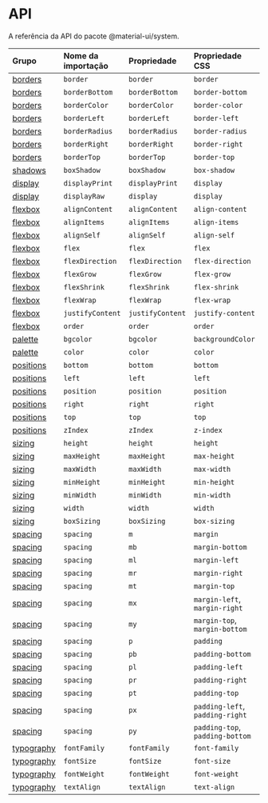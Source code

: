 # API

<p class="description">A referência da API do pacote @material-ui/system.</p>

| Grupo                             | Nome da importação | Propriedade      | Propriedade CSS                 | Chave do tema                                                          |
|:--------------------------------- |:------------------ |:---------------- |:------------------------------- |:---------------------------------------------------------------------- |
| [borders](/system/borders/)       | `border`           | `border`         | `border`                        | `borders`                                                              |
| [borders](/system/borders/)       | `borderBottom`     | `borderBottom`   | `border-bottom`                 | `borders`                                                              |
| [borders](/system/borders/)       | `borderColor`      | `borderColor`    | `border-color`                  | [`palette`](/customization/default-theme/?expand-path=$.palette)       |
| [borders](/system/borders/)       | `borderLeft`       | `borderLeft`     | `border-left`                   | `borders`                                                              |
| [borders](/system/borders/)       | `borderRadius`     | `borderRadius`   | `border-radius`                 | [`shape`](/customization/default-theme/?expand-path=$.shape)           |
| [borders](/system/borders/)       | `borderRight`      | `borderRight`    | `border-right`                  | `borders`                                                              |
| [borders](/system/borders/)       | `borderTop`        | `borderTop`      | `border-top`                    | `borders`                                                              |
| [shadows](/system/shadows/)       | `boxShadow`        | `boxShadow`      | `box-shadow`                    | `shadows`                                                              |
| [display](/system/display/)       | `displayPrint`     | `displayPrint`   | `display`                       | none                                                                   |
| [display](/system/display/)       | `displayRaw`       | `display`        | `display`                       | none                                                                   |
| [flexbox](/system/flexbox/)       | `alignContent`     | `alignContent`   | `align-content`                 | none                                                                   |
| [flexbox](/system/flexbox/)       | `alignItems`       | `alignItems`     | `align-items`                   | none                                                                   |
| [flexbox](/system/flexbox/)       | `alignSelf`        | `alignSelf`      | `align-self`                    | none                                                                   |
| [flexbox](/system/flexbox/)       | `flex`             | `flex`           | `flex`                          | none                                                                   |
| [flexbox](/system/flexbox/)       | `flexDirection`    | `flexDirection`  | `flex-direction`                | none                                                                   |
| [flexbox](/system/flexbox/)       | `flexGrow`         | `flexGrow`       | `flex-grow`                     | none                                                                   |
| [flexbox](/system/flexbox/)       | `flexShrink`       | `flexShrink`     | `flex-shrink`                   | none                                                                   |
| [flexbox](/system/flexbox/)       | `flexWrap`         | `flexWrap`       | `flex-wrap`                     | none                                                                   |
| [flexbox](/system/flexbox/)       | `justifyContent`   | `justifyContent` | `justify-content`               | none                                                                   |
| [flexbox](/system/flexbox/)       | `order`            | `order`          | `order`                         | none                                                                   |
| [palette](/system/palette/)       | `bgcolor`          | `bgcolor`        | `backgroundColor`               | [`palette`](/customization/default-theme/?expand-path=$.palette)       |
| [palette](/system/palette/)       | `color`            | `color`          | `color`                         | [`palette`](/customization/default-theme/?expand-path=$.palette)       |
| [positions](/system/positions/)   | `bottom`           | `bottom`         | `bottom`                        | none                                                                   |
| [positions](/system/positions/)   | `left`             | `left`           | `left`                          | none                                                                   |
| [positions](/system/positions/)   | `position`         | `position`       | `position`                      | none                                                                   |
| [positions](/system/positions/)   | `right`            | `right`          | `right`                         | none                                                                   |
| [positions](/system/positions/)   | `top`              | `top`            | `top`                           | none                                                                   |
| [positions](/system/positions/)   | `zIndex`           | `zIndex`         | `z-index`                       | [`zIndex`](/customization/default-theme/?expand-path=$.zIndex)         |
| [sizing](/system/sizing/)         | `height`           | `height`         | `height`                        | none                                                                   |
| [sizing](/system/sizing/)         | `maxHeight`        | `maxHeight`      | `max-height`                    | none                                                                   |
| [sizing](/system/sizing/)         | `maxWidth`         | `maxWidth`       | `max-width`                     | none                                                                   |
| [sizing](/system/sizing/)         | `minHeight`        | `minHeight`      | `min-height`                    | none                                                                   |
| [sizing](/system/sizing/)         | `minWidth`         | `minWidth`       | `min-width`                     | none                                                                   |
| [sizing](/system/sizing/)         | `width`            | `width`          | `width`                         | none                                                                   |
| [sizing](/system/sizing/)         | `boxSizing`        | `boxSizing`      | `box-sizing`                    | none                                                                   |
| [spacing](/system/spacing/)       | `spacing`          | `m`              | `margin`                        | [`spacing`](/customization/default-theme/?expand-path=$.spacing)       |
| [spacing](/system/spacing/)       | `spacing`          | `mb`             | `margin-bottom`                 | [`spacing`](/customization/default-theme/?expand-path=$.spacing)       |
| [spacing](/system/spacing/)       | `spacing`          | `ml`             | `margin-left`                   | [`spacing`](/customization/default-theme/?expand-path=$.spacing)       |
| [spacing](/system/spacing/)       | `spacing`          | `mr`             | `margin-right`                  | [`spacing`](/customization/default-theme/?expand-path=$.spacing)       |
| [spacing](/system/spacing/)       | `spacing`          | `mt`             | `margin-top`                    | [`spacing`](/customization/default-theme/?expand-path=$.spacing)       |
| [spacing](/system/spacing/)       | `spacing`          | `mx`             | `margin-left`, `margin-right`   | [`spacing`](/customization/default-theme/?expand-path=$.spacing)       |
| [spacing](/system/spacing/)       | `spacing`          | `my`             | `margin-top`, `margin-bottom`   | [`spacing`](/customization/default-theme/?expand-path=$.spacing)       |
| [spacing](/system/spacing/)       | `spacing`          | `p`              | `padding`                       | [`spacing`](/customization/default-theme/?expand-path=$.spacing)       |
| [spacing](/system/spacing/)       | `spacing`          | `pb`             | `padding-bottom`                | [`spacing`](/customization/default-theme/?expand-path=$.spacing)       |
| [spacing](/system/spacing/)       | `spacing`          | `pl`             | `padding-left`                  | [`spacing`](/customization/default-theme/?expand-path=$.spacing)       |
| [spacing](/system/spacing/)       | `spacing`          | `pr`             | `padding-right`                 | [`spacing`](/customization/default-theme/?expand-path=$.spacing)       |
| [spacing](/system/spacing/)       | `spacing`          | `pt`             | `padding-top`                   | [`spacing`](/customization/default-theme/?expand-path=$.spacing)       |
| [spacing](/system/spacing/)       | `spacing`          | `px`             | `padding-left`, `padding-right` | [`spacing`](/customization/default-theme/?expand-path=$.spacing)       |
| [spacing](/system/spacing/)       | `spacing`          | `py`             | `padding-top`, `padding-bottom` | [`spacing`](/customization/default-theme/?expand-path=$.spacing)       |
| [typography](/system/typography/) | `fontFamily`       | `fontFamily`     | `font-family`                   | [`typography`](/customization/default-theme/?expand-path=$.typography) |
| [typography](/system/typography/) | `fontSize`         | `fontSize`       | `font-size`                     | [`typography`](/customization/default-theme/?expand-path=$.typography) |
| [typography](/system/typography/) | `fontWeight`       | `fontWeight`     | `font-weight`                   | [`typography`](/customization/default-theme/?expand-path=$.typography) |
| [typography](/system/typography/) | `textAlign`        | `textAlign`      | `text-align`                    | none                                                                   |
